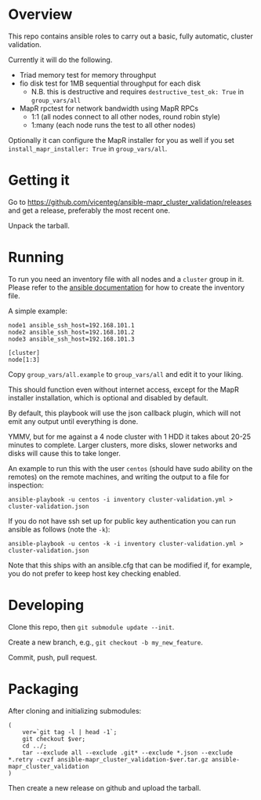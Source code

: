 # Overview

This repo contains ansible roles to carry out a basic, fully automatic, cluster validation.

Currently it will do the following.

* Triad memory test for memory throughput
* fio disk test for 1MB sequential throughput for each disk
	* N.B. this is destructive and requires `destructive_test_ok: True` in `group_vars/all`
* MapR rpctest for network bandwidth using MapR RPCs
	* 1:1 (all nodes connect to all other nodes, round robin style)
	* 1:many (each node runs the test to all other nodes)

Optionally it can configure the MapR installer for you as well if you set
`install_mapr_installer: True` in `group_vars/all`.

# Getting it

Go to https://github.com/vicenteg/ansible-mapr_cluster_validation/releases and get a release, preferably the most recent one.

Unpack the tarball.

# Running

To run you need an inventory file with all nodes and a `cluster` group in it. Please refer to the [ansible documentation](http://docs.ansible.com/ansible/intro_inventory.html#hosts-and-groups) for how to create the inventory file.

A simple example:

```
node1 ansible_ssh_host=192.168.101.1
node2 ansible_ssh_host=192.168.101.2
node3 ansible_ssh_host=192.168.101.3

[cluster]
node[1:3]

```

Copy `group_vars/all.example` to `group_vars/all` and edit it to your liking.

This should function even without internet access, except for the MapR installer installation, which is optional and disabled by default.

By default, this playbook will use the json callback plugin, which will not emit any output until everything is done.

YMMV, but for me against a 4 node cluster with 1 HDD it takes about 20-25 minutes to complete. Larger clusters, more
disks, slower networks and disks will cause this to take longer.

An example to run this with the user `centos` (should have sudo ability on the remotes) on the remote machines, and
writing the output to a file for inspection:

```
ansible-playbook -u centos -i inventory cluster-validation.yml > cluster-validation.json
```

If you do not have ssh set up for public key authentication you can run ansible as follows (note the `-k`):

```
ansible-playbook -u centos -k -i inventory cluster-validation.yml > cluster-validation.json
```

Note that this ships with an ansible.cfg that can be modified if, for example, you do not prefer to keep host key
checking enabled.

# Developing

Clone this repo, then `git submodule update --init`.

Create a new branch, e.g., `git checkout -b my_new_feature`.

Commit, push, pull request.

# Packaging

After cloning and initializing submodules:

```
(
	ver=`git tag -l | head -1`;
	git checkout $ver;
	cd ../;
	tar --exclude all --exclude .git* --exclude *.json --exclude *.retry -cvzf ansible-mapr_cluster_validation-$ver.tar.gz ansible-mapr_cluster_validation
)
```
Then create a new release on github and upload the tarball.
